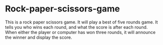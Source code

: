 # Rock-paper-scissors-game

This is a rock paper scissors game. It will play a best of five rounds game. It tells you who wins each round, and what the score is after each round. When either the player or computer has won three rounds, it will announce the winner and display the score.
